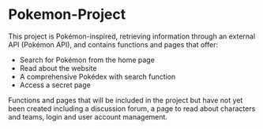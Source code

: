 # Pokemon-Project
This project is Pokémon-inspired, retrieving information through an external API (Pokémon API), and contains functions and pages that offer:

- Search for Pokémon from the home page
- Read about the website
- A comprehensive Pokédex with search function
- Access a secret page

Functions and pages that will be included in the project but have not yet been created including a discussion forum, a page to read about characters and teams, login and user account management.
